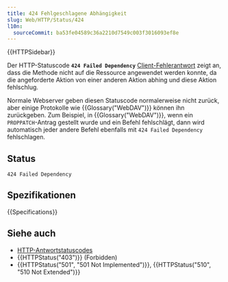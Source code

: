 ```yaml
---
title: 424 Fehlgeschlagene Abhängigkeit
slug: Web/HTTP/Status/424
l10n:
  sourceCommit: ba53fe04589c36a2210d7549c003f3016093ef8e
---
```


{{HTTPSidebar}}

Der HTTP-Statuscode **`424 Failed Dependency`** [Client-Fehlerantwort](/de/docs/Web/HTTP/Status#client_error_responses) zeigt an, dass die Methode nicht auf die Ressource angewendet werden konnte, da die angeforderte Aktion von einer anderen Aktion abhing und diese Aktion fehlschlug.

Normale Webserver geben diesen Statuscode normalerweise nicht zurück, aber einige Protokolle wie {{Glossary("WebDAV")}} können ihn zurückgeben. Zum Beispiel, in {{Glossary("WebDAV")}}, wenn ein `PROPPATCH`-Antrag gestellt wurde und ein Befehl fehlschlägt, dann wird automatisch jeder andere Befehl ebenfalls mit `424 Failed Dependency` fehlschlagen.

## Status

```http
424 Failed Dependency
```

## Spezifikationen

{{Specifications}}

## Siehe auch

- [HTTP-Antwortstatuscodes](/de/docs/Web/HTTP/Status)
- {{HTTPStatus("403")}} (Forbidden)
- {{HTTPStatus("501", "501 Not Implemented")}}, {{HTTPStatus("510", "510 Not Extended")}}
